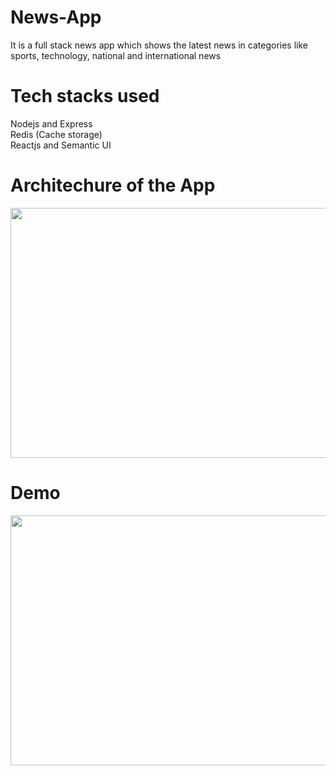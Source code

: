 # News-App

It is a full stack news app which shows the latest news in categories like sports, technology, national and international news

# Tech stacks used

Nodejs and Express <br>
Redis (Cache storage)<br>
Reactjs and Semantic UI

# Architechure of the App

<img src="https://user-images.githubusercontent.com/52486038/127359476-e0237b1c-7f8d-4ff6-b932-c4dd3cbdbd3a.png" width="900" height="400" />


# Demo
<img src="NewsApp.gif" width="900" height="400" />


